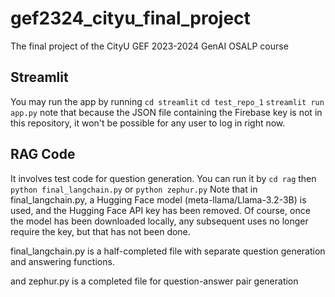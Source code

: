 # gef2324_cityu_final_project
The final project of the CityU GEF 2023-2024 GenAI OSALP course

## Streamlit
You may run the app by running
`cd streamlit`
`cd test_repo_1`
`streamlit run app.py`
note that because the JSON file containing the Firebase key is not in this repository, it won't be possible for any user to log in right now.

## RAG Code
It involves test code for question generation.
You can run it by 
`cd rag`
then
`python final_langchain.py` or `python zephur.py`
Note that in final_langchain.py, a Hugging Face model (meta-llama/Llama-3.2-3B) is used, and the Hugging Face API key has been removed. Of course, once the model has been downloaded locally, any subsequent uses no longer require the key, but that has not been done.

final_langchain.py is a half-completed file with separate question generation and answering functions.

and zephur.py is a completed file for question-answer pair generation